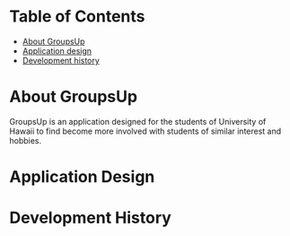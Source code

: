 # Table of Contents

* [About GroupsUp](#about-groupsup)
* [Application design](#application-design)
* [Development history](#development-history)

# About GroupsUp

GroupsUp is an application designed for the students of University of Hawaii to find become more involved with students of similar interest and hobbies.

# Application Design

# Development History
